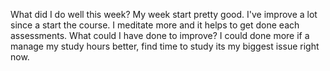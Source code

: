  What did I do well this week?
 My week start pretty good. I've improve a lot since a start the course. I meditate more and it helps to get done
 each assessments.
 What could I have done to improve?
 I could done more if a manage my study hours better, find time to study its my biggest issue right now.
